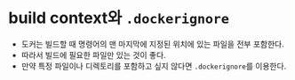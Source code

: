 # build context와 `.dockerignore`
- 도커는 빌드할 때 명령어의 맨 마지막에 지정된 위치에 있는 파일을 전부 포함한다.
- 따라서 빌드에 필요한 파일만 있는 것이 좋다.
- 만약 특정 파일이나 디렉토리를 포함하고 싶지 않다면 `.dockerignore`를 이용한다.
